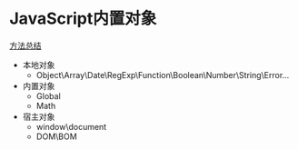 # JavaScript内置对象

[方法总结](https://segmentfault.com/a/1190000011467723)

- 本地对象
  - Object\Array\Date\RegExp\Function\Boolean\Number\String\Error...
- 内置对象
  - Global
  - Math
- 宿主对象
  - window\document
  - DOM\BOM

